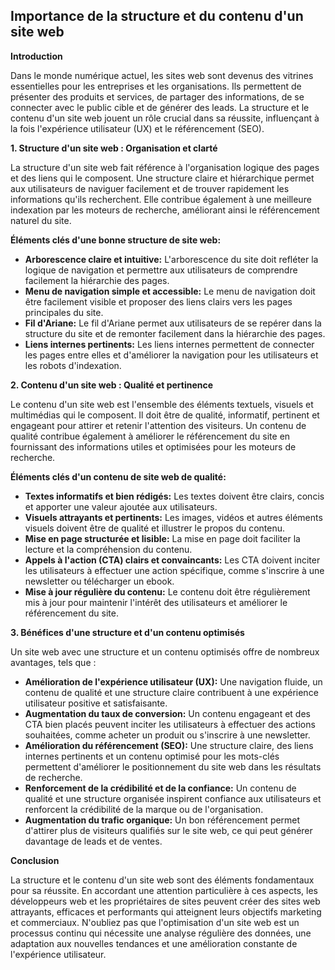 ## Importance de la structure et du contenu d'un site web

**Introduction**

Dans le monde numérique actuel, les sites web sont devenus des vitrines essentielles pour les entreprises et les organisations. Ils permettent de présenter des produits et services, de partager des informations, de se connecter avec le public cible et de générer des leads. La structure et le contenu d'un site web jouent un rôle crucial dans sa réussite, influençant à la fois l'expérience utilisateur (UX) et le référencement (SEO).

**1. Structure d'un site web : Organisation et clarté**

La structure d'un site web fait référence à l'organisation logique des pages et des liens qui le composent. Une structure claire et hiérarchique permet aux utilisateurs de naviguer facilement et de trouver rapidement les informations qu'ils recherchent. Elle contribue également à une meilleure indexation par les moteurs de recherche, améliorant ainsi le référencement naturel du site.

**Éléments clés d'une bonne structure de site web:**

* **Arborescence claire et intuitive:** L'arborescence du site doit refléter la logique de navigation et permettre aux utilisateurs de comprendre facilement la hiérarchie des pages.
* **Menu de navigation simple et accessible:** Le menu de navigation doit être facilement visible et proposer des liens clairs vers les pages principales du site.
* **Fil d'Ariane:** Le fil d'Ariane permet aux utilisateurs de se repérer dans la structure du site et de remonter facilement dans la hiérarchie des pages.
* **Liens internes pertinents:** Les liens internes permettent de connecter les pages entre elles et d'améliorer la navigation pour les utilisateurs et les robots d'indexation.

**2. Contenu d'un site web : Qualité et pertinence**

Le contenu d'un site web est l'ensemble des éléments textuels, visuels et multimédias qui le composent. Il doit être de qualité, informatif, pertinent et engageant pour attirer et retenir l'attention des visiteurs. Un contenu de qualité contribue également à améliorer le référencement du site en fournissant des informations utiles et optimisées pour les moteurs de recherche.

**Éléments clés d'un contenu de site web de qualité:**

* **Textes informatifs et bien rédigés:** Les textes doivent être clairs, concis et apporter une valeur ajoutée aux utilisateurs.
* **Visuels attrayants et pertinents:** Les images, vidéos et autres éléments visuels doivent être de qualité et illustrer le propos du contenu.
* **Mise en page structurée et lisible:** La mise en page doit faciliter la lecture et la compréhension du contenu.
* **Appels à l'action (CTA) clairs et convaincants:** Les CTA doivent inciter les utilisateurs à effectuer une action spécifique, comme s'inscrire à une newsletter ou télécharger un ebook.
* **Mise à jour régulière du contenu:** Le contenu doit être régulièrement mis à jour pour maintenir l'intérêt des utilisateurs et améliorer le référencement du site.

**3. Bénéfices d'une structure et d'un contenu optimisés**

Un site web avec une structure et un contenu optimisés offre de nombreux avantages, tels que :

* **Amélioration de l'expérience utilisateur (UX):** Une navigation fluide, un contenu de qualité et une structure claire contribuent à une expérience utilisateur positive et satisfaisante.
* **Augmentation du taux de conversion:** Un contenu engageant et des CTA bien placés peuvent inciter les utilisateurs à effectuer des actions souhaitées, comme acheter un produit ou s'inscrire à une newsletter.
* **Amélioration du référencement (SEO):** Une structure claire, des liens internes pertinents et un contenu optimisé pour les mots-clés permettent d'améliorer le positionnement du site web dans les résultats de recherche.
* **Renforcement de la crédibilité et de la confiance:** Un contenu de qualité et une structure organisée inspirent confiance aux utilisateurs et renforcent la crédibilité de la marque ou de l'organisation.
* **Augmentation du trafic organique:** Un bon référencement permet d'attirer plus de visiteurs qualifiés sur le site web, ce qui peut générer davantage de leads et de ventes.

**Conclusion**

La structure et le contenu d'un site web sont des éléments fondamentaux pour sa réussite. En accordant une attention particulière à ces aspects, les développeurs web et les propriétaires de sites peuvent créer des sites web attrayants, efficaces et performants qui atteignent leurs objectifs marketing et commerciaux. N'oubliez pas que l'optimisation d'un site web est un processus continu qui nécessite une analyse régulière des données, une adaptation aux nouvelles tendances et une amélioration constante de l'expérience utilisateur.
